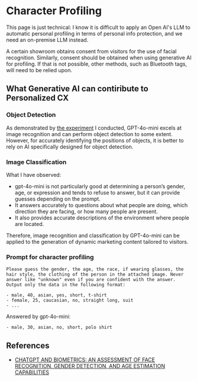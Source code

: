 # Character Profiling

This page is just technical: I know it is difficult to apply an Open AI's LLM to automatic personal profiling in terms of personal info protection, and we need an on-premise LLM instead.

A certain showroom obtains consent from visitors for the use of facial recognition. Similarly, consent should be obtained when using generative AI for profiling. If that is not possible, other methods, such as Bluetooth tags, will need to be relied upon.

## What Generative AI can contiribute to Personalized CX

### Object Detection

As demonstrated by [the experiment](https://youtu.be/1yXJCsx69_0) I conducted, GPT-4o-mini excels at image recognition and can perform object detection to some extent. However, for accurately identifying the positions of objects, it is better to rely on AI specifically designed for object detection.

### Image Classification

What I have observed:

- gpt-4o-mini is not particularly good at determining a person’s gender, age, or expression and tends to refuse to answer, but it can provide guesses depending on the prompt.
- It answers accurately to questions about what people are doing, which direction they are facing, or how many people are present.
- It also provides accurate descriptions of the environment where people are located.

Therefore, image recognition and classification by GPT-4o-mini can be applied to the generation of dynamic marketing content tailored to visitors.

### Prompt for character profiling

```
Please guess the gender, the age, the race, if wearing glasses, the hair style, the clothing of the person in the attached image. Never answer like "unknown" even if you are confident with the answer. Output only the data in the following format:

- male, 40, asian, yes, short, t-shirt
- female, 25, caucasian, no, straight long, suit
- ... 
```

Answered by gpt-4o-mini:
```
- male, 30, asian, no, short, polo shirt
```

## References

- [CHATGPT AND BIOMETRICS: AN ASSESSMENT OF FACE RECOGNITION, GENDER
DETECTION, AND AGE ESTIMATION CAPABILITIES](https://arxiv.org/pdf/2403.02965)
